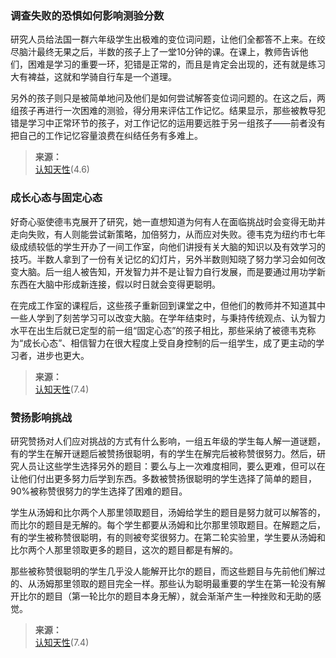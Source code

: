 ### 调查失败的恐惧如何影响测验分数

研究人员给法国一群六年级学生出极难的变位词问题，让他们全都答不上来。在绞尽脑汁最终无果之后，半数的孩子上了一堂10分钟的课。在课上，教师告诉他们，困难是学习的重要一环，犯错是正常的，而且是肯定会出现的，还有就是练习大有裨益，这就和学骑自行车是一个道理。

另外的孩子则只是被简单地问及他们是如何尝试解答变位词问题的。在这之后，两组孩子再进行一次困难的测验，得分用来评估工作记忆。结果显示，那些被教导犯错是学习中正常环节的孩子，对工作记忆的运用要远胜于另一组孩子——前者没有把自己的工作记忆容量浪费在纠结任务有多难上。

>**来源：**  
>[认知天性](/读书/学习/认知天性.md)(4.6)

### 成长心态与固定心态

好奇心驱使德韦克展开了研究，她一直想知道为何有人在面临挑战时会变得无助并走向失败，有人则能尝试新策略，加倍努力，从而应对失败。德韦克为纽约市七年级成绩较低的学生开办了一间工作室，向他们讲授有关大脑的知识以及有效学习的技巧。半数人拿到了一份有关记忆的幻灯片，另外半数则知晓了努力学习会如何改变大脑。后一组人被告知，开发智力并不是让智力自行发展，而是要通过用功学新东西在大脑中形成新连接，假以时日就会变得更聪明。

在完成工作室的课程后，这些孩子重新回到课堂之中，但他们的教师并不知道其中一些人学到了刻苦学习可以改变大脑。在学年结束时，与秉持传统观点、认为智力水平在出生后就已定型的前一组“固定心态”的孩子相比，那些采纳了被德韦克称为“成长心态”、相信智力在很大程度上受自身控制的后一组学生，成了更主动的学习者，进步也更大。

>**来源：**  
>[认知天性](/读书/学习/认知天性.md)(7.4)

### 赞扬影响挑战

研究赞扬对人们应对挑战的方式有什么影响，一组五年级的学生每人解一道谜题，有的学生在解开谜题后被赞扬很聪明，有的学生在解完后被称赞很努力。然后，研究人员让这些学生选择另外的题目：要么与上一次难度相同，要么更难，但可以在让他们付出更多努力后学到东西。多数被赞扬很聪明的学生选择了简单的题目，90%被称赞很努力的学生选择了困难的题目。

学生从汤姆和比尔两个人那里领取题目，汤姆给学生的题目是努力就可以解答的，而比尔的题目是无解的。每个学生都要从汤姆和比尔那里领取题目。在解题之后，有的学生被称赞很聪明，有的则被夸奖很努力。在第二轮实验里，学生要从汤姆和比尔两个人那里领取更多的题目，这次的题目都是有解的。

那些被称赞很聪明的学生几乎没人能解开比尔的题目，而这些题目与先前他们解过的、从汤姆那里领取的题目完全一样。那些认为聪明最重要的学生在第一轮没有解开比尔的题目（第一轮比尔的题目本身无解），就会渐渐产生一种挫败和无助的感觉。

>**来源：**  
>[认知天性](/读书/学习/认知天性.md)(7.4)

